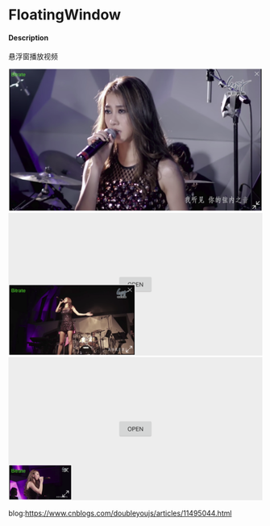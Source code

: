 # FloatingWindow

#### Description
悬浮窗播放视频

![Image text](https://github.com/DOUBLEYOUJS/FloatingWindow/blob/master/1.png)
![Image text](https://github.com/DOUBLEYOUJS/FloatingWindow/blob/master/2.png)
![Image text](https://github.com/DOUBLEYOUJS/FloatingWindow/blob/master/3.png)

blog:https://www.cnblogs.com/doubleyoujs/articles/11495044.html